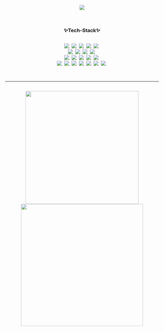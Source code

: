   <div style="margin: 0 auto;">
        <!-- 제목 부분 -->
        <div align="center">
            <img src="https://capsule-render.vercel.app/api?type=venom&color=gradient&height=300&section=header&text=Yewon's%20GitHub&fontSize=90" />
        </div>
    <br><br>
     <h3 align="center">✨Tech-Stack✨</h3>
    <br>
        <div align="center">
            <img src="https://img.shields.io/badge/html5-E34F26.svg?style=for-the-badge&logo=html5&logoColor=white" />&nbsp
            <img src="https://img.shields.io/badge/javascript-F7DF1E.svg?style=for-the-badge&logo=javascript&logoColor=20232a" />&nbsp
            <img src="https://img.shields.io/badge/css3-1572B6.svg?style=for-the-badge&logo=css3&logoColor=white" />&nbsp
            <img src="https://img.shields.io/badge/react-20232a.svg?style=for-the-badge&logo=react&logoColor=61DAFB" />&nbsp
            <img src="https://img.shields.io/badge/Bootstrap-563D7C?style=for-the-badge&logo=bootstrap&logoColor=white" />&nbsp
        </div>
        <div align="center">
            <img src="https://img.shields.io/badge/Java-ED8B00?style=for-the-badge&logo=openjdk&logoColor=white" />&nbsp
            <img src="https://img.shields.io/badge/Node.js-43853D?style=for-the-badge&logo=node.js&logoColor=white" />&nbsp
            <img src="https://img.shields.io/badge/jQuery-0769AD?style=for-the-badge&logo=jquery&logoColor=white" />&nbsp
            <img src="https://img.shields.io/badge/Spring-6DB33F?style=for-the-badge&logo=spring&logoColor=white" />&nbsp
        </div>
        <div align="center">        
            <img src="https://img.shields.io/badge/MySQL-005C84?style=for-the-badge&logo=mysql&logoColor=white" />&nbsp
            <img src="https://img.shields.io/badge/Oracle-F80000?style=for-the-badge&logo=Oracle&logoColor=white" />&nbsp
            <img src="https://img.shields.io/badge/Ubuntu-E95420?style=for-the-badge&logo=ubuntu&logoColor=white" />&nbsp
            <img src="https://img.shields.io/badge/Windows-0078D6?style=for-the-badge&logo=windows&logoColor=white" />&nbsp
            <img src="https://img.shields.io/badge/Amazon_AWS-232F3E?style=for-the-badge&logo=amazon-aws&logoColor=white" />&nbsp
        </div>
        <div align="center">
            <img src="https://img.shields.io/badge/git-F05033.svg?style=for-the-badge&logo=git&logoColor=white" />&nbsp
            <img src="https://img.shields.io/badge/github-181717.svg?style=for-the-badge&logo=github&logoColor=white" />&nbsp
            <img src="https://img.shields.io/badge/Notion-F3F3F3.svg?style=for-the-badge&logo=notion&logoColor=black" />&nbsp
            <img src="https://img.shields.io/badge/figma-F24E1E.svg?style=for-the-badge&logo=figma&logoColor=white" />&nbsp
            <img src="https://img.shields.io/badge/Eclipse-2C2255?style=for-the-badge&logo=eclipse&logoColor=white" />&nbsp
            <img src="https://img.shields.io/badge/VSCode-2C2C32.svg?style=for-the-badge&logo=visual-studio-code&logoColor=22ABF3" />&nbsp
            <img src="https://img.shields.io/badge/Adobe%20InDesign-FF3366?style=for-the-badge&logo=Adobe%20InDesign&logoColor=white" />&nbsp
        </div>
     <br><br>
    <hr>
    <br>
     <div align="center">
          <a href="https://github.com/YEW0N-KIM/github-readme-stats">
              <img src="https://github-readme-stats.vercel.app/api/top-langs/?username=YEW0N-KIM&layout=compact" width="370" />
          </a>
          <a href="https://github.com/YEW0N-KIM/github-readme-stats">
              <img src="https://github-readme-stats.vercel.app/api?username=YEW0N-KIM" width="400" />
          </a>
      </div>
    </div>
